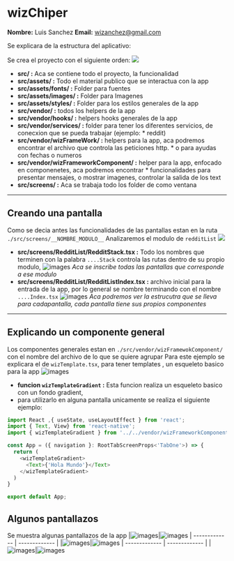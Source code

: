 # wizChiper
**Nombre:** Luis Sanchez
**Email:** wizanchez@gmail.com

Se explicara de la estructura del aplicativo:


Se crea el proyecto con el siguiente orden:
![](https://wizanchez.com/static/chiper/cap1.png)
* **src/ :** Aca se contiene todo el proyecto, la funcionalidad
* **src/assets/ :** Todo el material publico que se interactua con la app
* **src/assets/fonts/ :** Folder para fuentes
* **src/assets/images/ :** Folder para Imagenes
* **src/assets/styles/ :** Folder para los estilos generales de la app
* **src/vendor/ :** todos los helpers de la app
* **src/vendor/hooks/ :** helpers hooks generales de la app
* **src/vendor/services/ :** folder para tener los diferentes servicios, de conecxion que se pueda trabajar (ejemplo: * reddit)
* **src/vendor/wizFrameWork/ :** helpers para la app, aca podremos encontrar el archivo que controla las peticiones http. * o para ayudas con fechas o numeros
* **src/vendor/wizFrameworkComponent/ :** helper para la app, enfocado en componenetes, aca podremos encontrar * funcionalidades para presentar mensajes, o mostrar imagenes, controlar la salida de los text
* **src/screens/ :** Aca se trabaja todo los folder de como ventana
----

## Creando una pantalla
Como se decia antes las funcionalidades de las pantallas estan en la ruta ```./src/screens/__NOMBRE_MODULO__```
Analizaremos el modulo de ```redditList```
![](https://wizanchez.com/static/chiper/cap2.png)
* **src/screens/RedditList/RedditStack.tsx :** Todo los nombres que terminen con la palabra ```....Stack``` controla las rutas dentro de su propio modulo,
![images](https://wizanchez.com/static/chiper/cap3.png)
_Aca se inscribe todas  las pantallas que corresponde a ese modulo_
* **src/screens/RedditList/RedditListIndex.tsx :** archivo inicial para la entrada de la app, por lo general se nombre terminando con el nombre ```....Index.tsx```
![images](https://wizanchez.com/static/chiper/cap4.png)
_Aca podremos ver la estrucutra que se lleva para cadapantalla, cada pantalla tiene sus propios componentes_

----

## Explicando un componente general
Los componentes generales estan en ```./src/vendor/wizFramewokComponent/``` con el nombre del archivo de lo que se quiere agrupar
Para este ejemplo se explicara el de ```wizTemplate.tsx```, para tener templates , un esqueleto basico para la app
![images](https://wizanchez.com/static/chiper/cap5.png)
* **funcion ```wizTemplateGradient``` :** Esta funcion realiza un esqueleto basico con un fondo gradient,
* para utilizarlo en alguna pantalla unicamente se realiza el siguiente ejemplo:
```javascript
import React ,{ useState, useLayoutEffect } from 'react';
import { Text, View} from 'react-native';
import { wizTemplateGradient } from '../../vendor/wizFrameworkComponent/index';

const App = ({ navigation }: RootTabScreenProps<'TabOne'>) => {
  return (
    <wizTemplateGradient>
      <Text>{'Hola Mundo'}</Text>
    </wizTemplateGradient>
  )
}

export default App;
```

## Algunos pantallazos

Se muestra algunas pantallazos de la app
|![images](https://wizanchez.com/static/chiper/img1.PNG)|![images](https://wizanchez.com/static/chiper/img2.PNG)
| ------------- | ------------- |
|![images](https://wizanchez.com/static/chiper/img3.PNG)|![images](https://wizanchez.com/static/chiper/img4.PNG)
| ------------- | ------------- |
|![images](https://wizanchez.com/static/chiper/img5.PNG)|![images](https://wizanchez.com/static/chiper/img6.jpeg)
